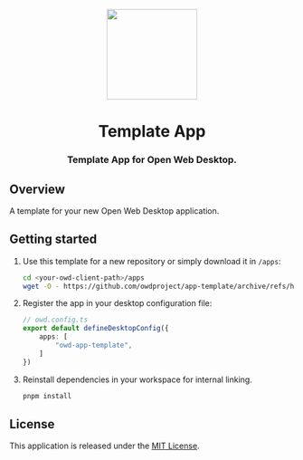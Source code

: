 <p align="center">
  <img width="160" height="160" src="https://avatars.githubusercontent.com/u/65117737?s=160&v=4" />
</p>
<h1 align="center">Template App</h1>
<h3 align="center">
  Template App for Open Web Desktop.
</h3>

## Overview

A template for your new Open Web Desktop application.

## Getting started

1.  Use this template for a new repository or simply download it in `/apps`:

    ```bash
    cd <your-owd-client-path>/apps
    wget -O - https://github.com/owdproject/app-template/archive/refs/heads/main.zip | unzip -d app-template -
    ```
    
2.  Register the app in your desktop configuration file:

    ```typescript
    // owd.config.ts
    export default defineDesktopConfig({
        apps: [
            "owd-app-template",
        ]
    })
    ```
    
3.  Reinstall dependencies in your workspace for internal linking.

    ```bash
    pnpm install
    ```
    
## License

This application is released under the [MIT License](LICENSE).
